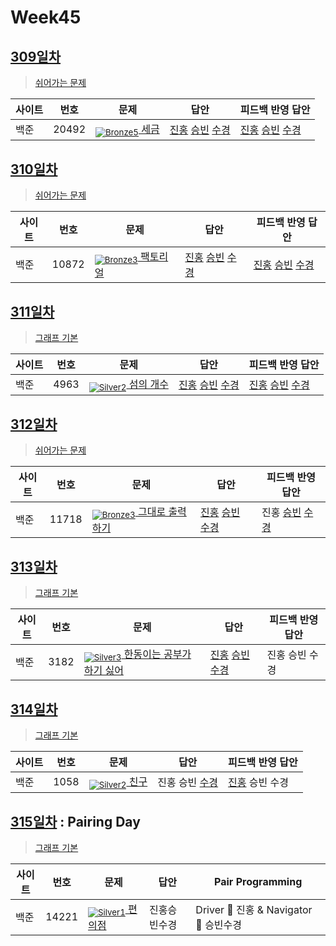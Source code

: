 <!-- tier 리스트 S -->
[Unrated]: https://user-images.githubusercontent.com/33937365/126247607-85783912-c11a-4d50-ac36-8cc7dcb75cd2.png
[NotRated]: https://user-images.githubusercontent.com/33937365/135189055-c3508249-b361-4948-8c36-a74b690cd346.png
[Bronze5]: https://user-images.githubusercontent.com/33937365/126247611-e362d727-17a4-4737-a232-5827e185ab7c.png
[Bronze4]: https://user-images.githubusercontent.com/33937365/126247612-89cbc675-e1d4-43a2-950b-1cb014dca697.png
[Bronze3]: https://user-images.githubusercontent.com/33937365/126247613-b8408610-7bc4-40f8-804f-a30a45ddbb68.png
[Bronze2]: https://user-images.githubusercontent.com/33937365/126247614-d85dc6ff-a520-4c00-82bd-eb593b156bd8.png
[Bronze1]: https://user-images.githubusercontent.com/33937365/126247616-04b2ab30-9891-4b7b-8cb4-38e99b97e834.png
[Silver5]: https://user-images.githubusercontent.com/33937365/126247618-38c5c905-672b-4d75-808e-8a7d45ea577d.png
[Silver4]: https://user-images.githubusercontent.com/33937365/126247620-ba2d1b96-b0aa-4b88-80c5-71569c69bbc3.png
[Silver3]: https://user-images.githubusercontent.com/33937365/126247621-1b55b7f4-3a79-4348-8a63-f00c1813853e.png
[Silver2]: https://user-images.githubusercontent.com/33937365/126247622-a83b30a9-6618-4593-b775-6f6730afd3f6.png
[Silver1]: https://user-images.githubusercontent.com/33937365/126247625-8d82f8ab-6f95-4ef8-a243-be31f548596e.png
[Gold5]: https://user-images.githubusercontent.com/33937365/126247627-2979d4d5-915a-4c4e-adb7-c171f9bafe28.png
[Gold4]: https://user-images.githubusercontent.com/33937365/126247629-b24e1e24-4579-450f-bc3c-f166361091dd.png
<!-- tier 리스트 E -->

# Week45

## [309일차](Day309)

> [쉬어가는 문제](https://www.acmicpc.net/group/workbook/view/9797/38676)

| 사이트 | 번호 | 문제                 | 답안                | 피드백 반영 답안    |
| ------ | ---- | -------------------- | ------------------- | ------------------- |
| 백준   | 20492    | [<sub>![Bronze5]</sub> 세금](https://www.acmicpc.net/problem/20492) | [진홍](Day309/boj20492_kjh.py) [승빈](Day309/boj20492_wsb.java) [수경](Day309/boj20492_hsk.js) | [진홍](Day309/boj20492_kjh.py) [승빈](Day309/boj20492_wsb.java) [수경](Day309/boj20492_hsk.js)

## [310일차](Day310)

> [쉬어가는 문제](https://www.acmicpc.net/group/workbook/view/9797/38678)

| 사이트 | 번호 | 문제                 | 답안                | 피드백 반영 답안    |
| ------ | ---- | -------------------- | ------------------- | ------------------- |
| 백준   | 10872 | [<sub>![Bronze3]</sub> 팩토리얼](https://www.acmicpc.net/problem/10872) | [진홍](Day310/boj10872_kjh.c) [승빈](Day310/boj10872_wsb.java) [수경](Day310/boj10872_hsk.js) | [진홍](Day310/boj10872_kjh.c) [승빈](Day310/boj10872_wsb.java) [수경](Day310/boj10872_hsk.js) |

## [311일차](Day311)

> [그래프 기본](https://www.acmicpc.net/group/workbook/view/9797/38724)

| 사이트 | 번호 | 문제                 | 답안                | 피드백 반영 답안    |
| ------ | ---- | -------------------- | ------------------- | ------------------- |
| 백준   | 4963 | [<sub>![Silver2]</sub> 섬의 개수](https://www.acmicpc.net/problem/4963) | [진홍](Day311/boj4963_kjh.java) [승빈](Day311/boj4963_wsb.java) [수경](Day311/boj4963_hsk.js) | [진홍](Day311/boj4963_kjh.java) [승빈](Day311/boj4963_wsb.java) [수경](Day311/boj4963_hsk_fb.js) |

## [312일차](Day312)

> [쉬어가는 문제](https://www.acmicpc.net/group/workbook/view/9797/38747)

| 사이트 | 번호 | 문제                 | 답안                | 피드백 반영 답안    |
| ------ | ---- | -------------------- | ------------------- | ------------------- |
| 백준   | 11718 | [<sub>![Bronze3]</sub> 그대로 출력하기](https://www.acmicpc.net/problem/11718) | [진홍](Day312/boj11718_kjh.py) [승빈](Day312/boj11718_wsb.java) [수경](Day312/boj11718_hsk.js) | 진홍 [승빈](Day312/boj11718_wsb.java) [수경](Day312/boj11718_hsk.js) |

## [313일차](Day313)

> [그래프 기본](https://www.acmicpc.net/group/workbook/view/9797/38757)

| 사이트 | 번호 | 문제                 | 답안                | 피드백 반영 답안    |
| ------ | ---- | -------------------- | ------------------- | ------------------- |
| 백준   | 3182    | [<sub>![Silver3]</sub> 한동이는 공부가 하기 싫어](https://www.acmicpc.net/problem/3182) | [진홍](Day313/boj3182_kjh.java) [승빈](Day313/boj3182_wsb.java) [수경](Day313/boj3182_hsk.js) | 진홍 승빈 수경 |

## [314일차](Day314)

> [그래프 기본](https://www.acmicpc.net/group/workbook/view/9797/38793)

| 사이트 | 번호 | 문제                 | 답안                | 피드백 반영 답안    |
| ------ | ---- | -------------------- | ------------------- | ------------------- |
| 백준   | 1058 | [<sub>![Silver2]</sub> 친구](https://www.acmicpc.net/problem/1058) | 진홍 승빈 [수경](Day314/boj1058_hsk.js) | [진홍](Day314/boj1058_kjh.java) 승빈 수경 |

## [315일차](Day315) : Pairing Day

> [그래프 기본](https://www.acmicpc.net/group/workbook/view/9797/38794)

| 사이트 | 번호 | 문제                 | 답안                | Pair Programming    |
| ------ | ---- | -------------------- | ------------------- | ------------------- |
| 백준   | 14221 | [<sub>![Silver1]</sub> 편의점](https://www.acmicpc.net/problem/14221) | 진홍승빈수경 | Driver 🚗 진홍 & Navigator 🧭 승빈수경 |